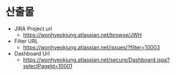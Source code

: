 # 산출물
- JIRA Project url
  - https://wonhyeokjung.atlassian.net/browse/JWH
- Filter URL
  - https://wonhyeokjung.atlassian.net/issues/?filter=10003
- Dashboard Url
  - https://wonhyeokjung.atlassian.net/secure/Dashboard.jspa?selectPageId=10001



